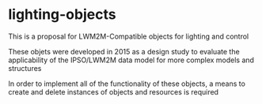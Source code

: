 # lighting-objects
This is a proposal for LWM2M-Compatible objects for lighting and control

These objets were developed in 2015 as a design study to evaluate the applicability of the IPSO/LWM2M data model for more complex models and structures

In order to implement all of the functionality of these objects, a means to create and delete instances of objects and resources is required

